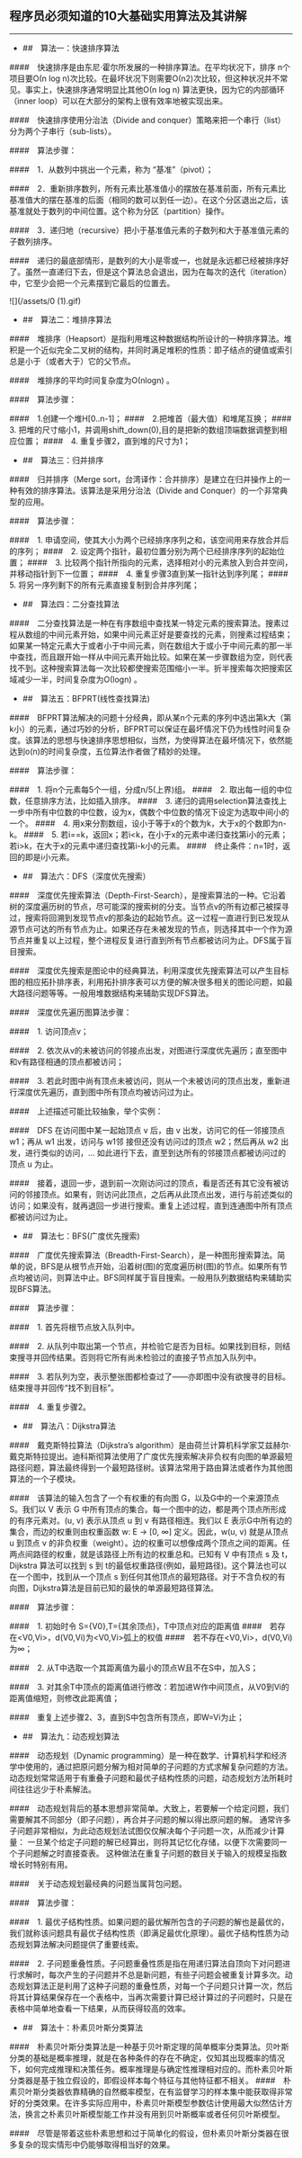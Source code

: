 ## 程序员必须知道的10大基础实用算法及其讲解
---

- ##　算法一：快速排序算法

####　快速排序是由东尼·霍尔所发展的一种排序算法。在平均状况下，排序 n个项目要Ο(n log n)次比较。在最坏状况下则需要Ο(n2)次比较，但这种状况并不常见。事实上，快速排序通常明显比其他Ο(n log n) 算法更快，因为它的内部循环（inner loop）可以在大部分的架构上很有效率地被实现出来。

####　快速排序使用分治法（Divide and conquer）策略来把一个串行（list）分为两个子串行（sub-lists）。

####　算法步骤：

####　1．从数列中挑出一个元素，称为 “基准”（pivot）；

####　2．重新排序数列，所有元素比基准值小的摆放在基准前面，所有元素比基准值大的摆在基准的后面（相同的数可以到任一边）。在这个分区退出之后，该基准就处于数列的中间位置。这个称为分区（partition）操作。

####　3．递归地（recursive）把小于基准值元素的子数列和大于基准值元素的子数列排序。

####　递归的最底部情形，是数列的大小是零或一，也就是永远都已经被排序好了。虽然一直递归下去，但是这个算法总会退出，因为在每次的迭代（iteration）中，它至少会把一个元素摆到它最后的位置去。

![](/assets/0 (1).gif)

- ##　算法二：堆排序算法

####　堆排序（Heapsort）是指利用堆这种数据结构所设计的一种排序算法。堆积是一个近似完全二叉树的结构，并同时满足堆积的性质：即子结点的键值或索引总是小于（或者大于）它的父节点。

####　堆排序的平均时间复杂度为Ο(nlogn) 。

####　算法步骤：

####　1.创建一个堆H[0..n-1]；
####　2.把堆首（最大值）和堆尾互换；
####　3. 把堆的尺寸缩小1，并调用shift_down(0),目的是把新的数组顶端数据调整到相应位置；
####　4. 重复步骤2，直到堆的尺寸为1；



- ##　算法三：归并排序

####　归并排序（Merge sort，台湾译作：合并排序）是建立在归并操作上的一种有效的排序算法。该算法是采用分治法（Divide and Conquer）的一个非常典型的应用。

####　算法步骤：

####　1. 申请空间，使其大小为两个已经排序序列之和，该空间用来存放合并后的序列；
####　2. 设定两个指针，最初位置分别为两个已经排序序列的起始位置；
####　3. 比较两个指针所指向的元素，选择相对小的元素放入到合并空间，并移动指针到下一位置；
####　4. 重复步骤3直到某一指针达到序列尾；
####　5. 将另一序列剩下的所有元素直接复制到合并序列尾；



- ##　算法四：二分查找算法

####　二分查找算法是一种在有序数组中查找某一特定元素的搜索算法。搜素过程从数组的中间元素开始，如果中间元素正好是要查找的元素，则搜素过程结束；如果某一特定元素大于或者小于中间元素，则在数组大于或小于中间元素的那一半中查找，而且跟开始一样从中间元素开始比较。如果在某一步骤数组为空，则代表找不到。这种搜索算法每一次比较都使搜索范围缩小一半。折半搜索每次把搜索区域减少一半，时间复杂度为Ο(logn) 。


- ##　算法五：BFPRT(线性查找算法)

####　BFPRT算法解决的问题十分经典，即从某n个元素的序列中选出第k大（第k小）的元素，通过巧妙的分析，BFPRT可以保证在最坏情况下仍为线性时间复杂度。该算法的思想与快速排序思想相似，当然，为使得算法在最坏情况下，依然能达到o(n)的时间复杂度，五位算法作者做了精妙的处理。

####　算法步骤：

####　1. 将n个元素每5个一组，分成n/5(上界)组。
####　2. 取出每一组的中位数，任意排序方法，比如插入排序。
####　3. 递归的调用selection算法查找上一步中所有中位数的中位数，设为x，偶数个中位数的情况下设定为选取中间小的一个。
####　4. 用x来分割数组，设小于等于x的个数为k，大于x的个数即为n-k。
####　5. 若i==k，返回x；若i<k，在小于x的元素中递归查找第i小的元素；若i>k，在大于x的元素中递归查找第i-k小的元素。
####　终止条件：n=1时，返回的即是i小元素。

- ##　算法六：DFS（深度优先搜索）

####　深度优先搜索算法（Depth-First-Search），是搜索算法的一种。它沿着树的深度遍历树的节点，尽可能深的搜索树的分支。当节点v的所有边都己被探寻过，搜索将回溯到发现节点v的那条边的起始节点。这一过程一直进行到已发现从源节点可达的所有节点为止。如果还存在未被发现的节点，则选择其中一个作为源节点并重复以上过程，整个进程反复进行直到所有节点都被访问为止。DFS属于盲目搜索。

####　深度优先搜索是图论中的经典算法，利用深度优先搜索算法可以产生目标图的相应拓扑排序表，利用拓扑排序表可以方便的解决很多相关的图论问题，如最大路径问题等等。一般用堆数据结构来辅助实现DFS算法。

####　深度优先遍历图算法步骤：

####　1. 访问顶点v；

####　2. 依次从v的未被访问的邻接点出发，对图进行深度优先遍历；直至图中和v有路径相通的顶点都被访问；

####　3. 若此时图中尚有顶点未被访问，则从一个未被访问的顶点出发，重新进行深度优先遍历，直到图中所有顶点均被访问过为止。

####　上述描述可能比较抽象，举个实例：

####　DFS 在访问图中某一起始顶点 v 后，由 v 出发，访问它的任一邻接顶点 w1；再从 w1 出发，访问与 w1邻 接但还没有访问过的顶点 w2；然后再从 w2 出发，进行类似的访问，… 如此进行下去，直至到达所有的邻接顶点都被访问过的顶点 u 为止。

####　接着，退回一步，退到前一次刚访问过的顶点，看是否还有其它没有被访问的邻接顶点。如果有，则访问此顶点，之后再从此顶点出发，进行与前述类似的访问；如果没有，就再退回一步进行搜索。重复上述过程，直到连通图中所有顶点都被访问过为止。

 
- ##　算法七：BFS(广度优先搜索)

####　广度优先搜索算法（Breadth-First-Search），是一种图形搜索算法。简单的说，BFS是从根节点开始，沿着树(图)的宽度遍历树(图)的节点。如果所有节点均被访问，则算法中止。BFS同样属于盲目搜索。一般用队列数据结构来辅助实现BFS算法。

####　算法步骤：

####　1. 首先将根节点放入队列中。

####　2. 从队列中取出第一个节点，并检验它是否为目标。如果找到目标，则结束搜寻并回传结果。否则将它所有尚未检验过的直接子节点加入队列中。

####　3. 若队列为空，表示整张图都检查过了——亦即图中没有欲搜寻的目标。结束搜寻并回传“找不到目标”。

####　4. 重复步骤2。

- ##　算法八：Dijkstra算法

####　戴克斯特拉算法（Dijkstra’s algorithm）是由荷兰计算机科学家艾兹赫尔·戴克斯特拉提出。迪科斯彻算法使用了广度优先搜索解决非负权有向图的单源最短路径问题，算法最终得到一个最短路径树。该算法常用于路由算法或者作为其他图算法的一个子模块。

####　该算法的输入包含了一个有权重的有向图 G，以及G中的一个来源顶点 S。我们以 V 表示 G 中所有顶点的集合。每一个图中的边，都是两个顶点所形成的有序元素对。(u, v) 表示从顶点 u 到 v 有路径相连。我们以 E 表示G中所有边的集合，而边的权重则由权重函数 w: E → [0, ∞] 定义。因此，w(u, v) 就是从顶点 u 到顶点 v 的非负权重（weight）。边的权重可以想像成两个顶点之间的距离。任两点间路径的权重，就是该路径上所有边的权重总和。已知有 V 中有顶点 s 及 t，Dijkstra 算法可以找到 s 到 t的最低权重路径(例如，最短路径)。这个算法也可以在一个图中，找到从一个顶点 s 到任何其他顶点的最短路径。对于不含负权的有向图，Dijkstra算法是目前已知的最快的单源最短路径算法。

####　算法步骤：

####　1. 初始时令 S={V0},T={其余顶点}，T中顶点对应的距离值
####　若存在<V0,Vi>，d(V0,Vi)为<V0,Vi>弧上的权值
####　若不存在<V0,Vi>，d(V0,Vi)为∞；

####　2. 从T中选取一个其距离值为最小的顶点W且不在S中，加入S；

####　3. 对其余T中顶点的距离值进行修改：若加进W作中间顶点，从V0到Vi的距离值缩短，则修改此距离值；

####　重复上述步骤2、3，直到S中包含所有顶点，即W=Vi为止；



- ##　算法九：动态规划算法

####　动态规划（Dynamic programming）是一种在数学、计算机科学和经济学中使用的，通过把原问题分解为相对简单的子问题的方式求解复杂问题的方法。 动态规划常常适用于有重叠子问题和最优子结构性质的问题，动态规划方法所耗时间往往远少于朴素解法。

####　动态规划背后的基本思想非常简单。大致上，若要解一个给定问题，我们需要解其不同部分（即子问题），再合并子问题的解以得出原问题的解。 通常许多子问题非常相似，为此动态规划法试图仅仅解决每个子问题一次，从而减少计算量： 一旦某个给定子问题的解已经算出，则将其记忆化存储，以便下次需要同一个子问题解之时直接查表。 这种做法在重复子问题的数目关于输入的规模呈指数增长时特别有用。

####　关于动态规划最经典的问题当属背包问题。

####　算法步骤：

####　1. 最优子结构性质。如果问题的最优解所包含的子问题的解也是最优的，我们就称该问题具有最优子结构性质（即满足最优化原理）。最优子结构性质为动态规划算法解决问题提供了重要线索。

####　2. 子问题重叠性质。子问题重叠性质是指在用递归算法自顶向下对问题进行求解时，每次产生的子问题并不总是新问题，有些子问题会被重复计算多次。动态规划算法正是利用了这种子问题的重叠性质，对每一个子问题只计算一次，然后将其计算结果保存在一个表格中，当再次需要计算已经计算过的子问题时，只是在表格中简单地查看一下结果，从而获得较高的效率。


- ##　算法十：朴素贝叶斯分类算法

####　朴素贝叶斯分类算法是一种基于贝叶斯定理的简单概率分类算法。贝叶斯分类的基础是概率推理，就是在各种条件的存在不确定，仅知其出现概率的情况下，如何完成推理和决策任务。概率推理是与确定性推理相对应的。而朴素贝叶斯分类器是基于独立假设的，即假设样本每个特征与其他特征都不相关。
####　朴素贝叶斯分类器依靠精确的自然概率模型，在有监督学习的样本集中能获取得非常好的分类效果。在许多实际应用中，朴素贝叶斯模型参数估计使用最大似然估计方法，换言之朴素贝叶斯模型能工作并没有用到贝叶斯概率或者任何贝叶斯模型。

####　尽管是带着这些朴素思想和过于简单化的假设，但朴素贝叶斯分类器在很多复杂的现实情形中仍能够取得相当好的效果。
